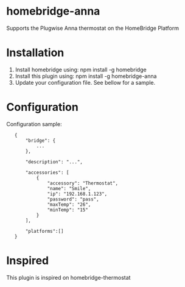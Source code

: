 # homebridge-anna

Supports the Plugwise Anna thermostat on the HomeBridge Platform

# Installation

1. Install homebridge using: npm install -g homebridge
2. Install this plugin using: npm install -g homebridge-anna
3. Update your configuration file. See bellow for a sample.

# Configuration

Configuration sample:

 ```
    {
        "bridge": {
            ...
        },

        "description": "...",

        "accessories": [
            {
                "accessory": "Thermostat",
                "name": "Smile",
                "ip": "192.168.1.123",
                "password": "pass",
                "maxTemp": "26",
                "minTemp": "15"
            }
        ],

        "platforms":[]
    }
```

# Inspired

This plugin is inspired on homebridge-thermostat
